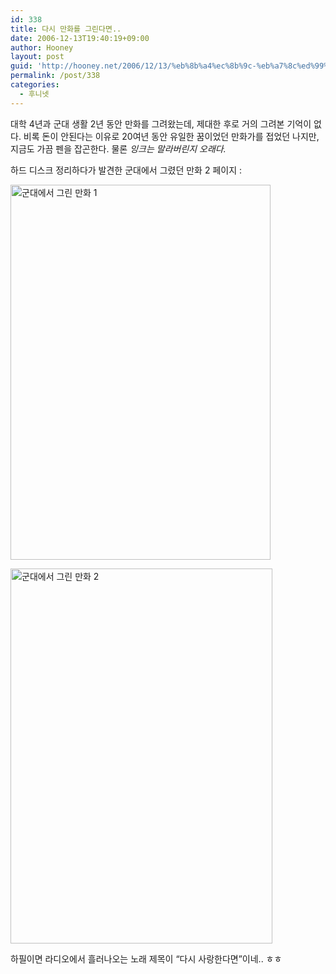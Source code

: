 ```yaml
---
id: 338
title: 다시 만화를 그린다면..
date: 2006-12-13T19:40:19+09:00
author: Hooney
layout: post
guid: 'http://hooney.net/2006/12/13/%eb%8b%a4%ec%8b%9c-%eb%a7%8c%ed%99%94%eb%a5%bc-%ea%b7%b8%eb%a6%b0%eb%8b%a4%eb%a9%b4/'
permalink: /post/338
categories:
  - 후니넷
---
```

대학 4년과 군대 생활 2년 동안 만화를 그려왔는데, 제대한 후로 거의 그려본 기억이 없다. 비록 돈이 안된다는 이유로 20여년 동안 유일한 꿈이었던 만화가를 접었던 나지만, 지금도 가끔 펜을 잡곤한다. 물론 _잉크는 말라버린지 오래다._

하드 디스크 정리하다가 발견한 군대에서 그렸던 만화 2 페이지 :

[<img src="/uploads/2006/thumb_zotoon1_1.jpg" alt="군대에서 그린 만화 1" height="600" width="416" />](/uploads/2006/zotoon1_1.jpg)

[<img src="/uploads/2006/thumb_zotoon1_2.jpg" alt="군대에서 그린 만화 2" height="600" width="419" />](/uploads/2006/zotoon1_2.jpg)

하필이면 라디오에서 흘러나오는 노래 제목이 &#8220;다시 사랑한다면&#8221;이네.. ㅎㅎ